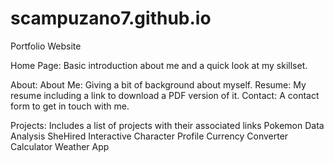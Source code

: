 # scampuzano7.github.io
Portfolio Website

Home Page: Basic introduction about me and a quick look at my skillset.

About:
    About Me: Giving a bit of background about myself.
    Resume: My resume including a link to download a PDF version of it.
    Contact: A contact form to get in touch with me.

Projects: Includes a list of projects with their associated links
    Pokemon Data Analysis
    SheHired
    Interactive Character Profile
    Currency Converter
    Calculator
    Weather App